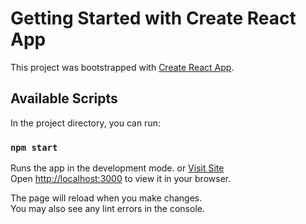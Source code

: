 # Getting Started with Create React App

This project was bootstrapped with [Create React App](https://github.com/facebook/create-react-app).

## Available Scripts

In the project directory, you can run:

### `npm start`

Runs the app in the development mode. or [Visit Site](https://text-utils-site.netlify.app)\
Open [http://localhost:3000](http://localhost:3000) to view it in your browser.

The page will reload when you make changes.\
You may also see any lint errors in the console.
